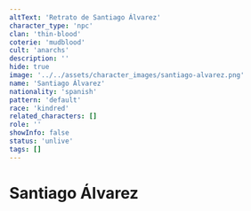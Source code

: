 ```yaml
---
altText: 'Retrato de Santiago Álvarez'
character_type: 'npc'
clan: 'thin-blood'
coterie: 'mudblood'
cult: 'anarchs'
description: ''
hide: true
image: '../../assets/character_images/santiago-alvarez.png'
name: 'Santiago Álvarez'
nationality: 'spanish'
pattern: 'default'
race: 'kindred'
related_characters: []
role: ''
showInfo: false
status: 'unlive'
tags: []
---
```


# Santiago Álvarez
